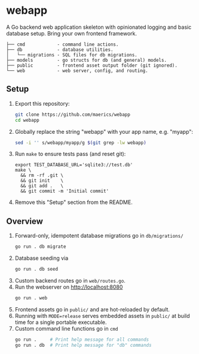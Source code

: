 # webapp

A Go backend web application skeleton with opinionated logging and basic database setup. Bring your own frontend framework.


```
├── cmd            - command line actions.
├── db             - database utilities.
│   └── migrations - SQL files for db migrations.
├── models         - go structs for db (and general) models.
├── public         - frontend asset output folder (git ignored).
└── web            - web server, config, and routing.
```

## Setup

1. Export this repository:
   ```sh
   git clone https://github.com/maerics/webapp
   cd webapp
   ```
1. Globally replace the string "webapp" with your app name, e.g. "myapp":
   ```sh
   sed -i '' s/webapp/myapp/g $(git grep -lw webapp)
   ```
1. Run `make` to ensure tests pass (and reset git):
   ```
   export TEST_DATABASE_URL='sqlite3://test.db'
   make \
     && rm -rf .git \
     && git init    \
     && git add .   \
     && git commit -m 'Initial commit'
   ```
1. Remove this "Setup" section from the README.

## Overview

1. Forward-only, idempotent database migrations go in `db/migrations/`
   ```sh
   go run . db migrate
   ```
1. Database seeding via
   ```sh
   go run . db seed
   ```
1. Custom backend routes go in `web/routes.go`.
1. Run the webserver on [http://localhost:8080](http://localhost:8080)
   ```sh
   go run . web
   ```
1. Frontend assets go in `public/` and are hot-reloaded by default.
1. Running with `MODE=release` serves embedded assets in `public/` at build time for a single portable executable.
1. Custom command line functions go in `cmd`
   ```sh
   go run .     # Print help message for all commands
   go run . db  # Print help message for "db" commands
   ```
